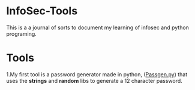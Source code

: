 # InfoSec-Tools
This is a a journal of sorts to document my learning of infosec and python programing. 

# Tools
1.My first tool is a password generator made in python, ([Passgen.py](https://github.com/Destituentt/InfoSec-Tools/blob/main/Passgen.py)) that uses the **strings** and **random** libs to generate a 12 character password. 
